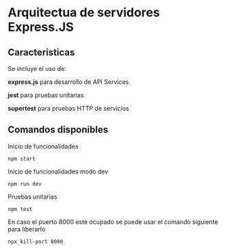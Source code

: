 # Arquitectua de servidores Express.JS

## Caracteristicas
Se incluye el uso de:

**express.js** para desarrollo de API Services

**jest** para pruebas unitarias

**supertest** para pruebas HTTP de servicios

## Comandos disponibles

Inicio de funcionalidades
```
npm start
```

Inicio de funcionalidades modo dev
```
npm run dev
```

Pruebas unitarias
```
npm test
```
En caso el puerto 8000 este ocupado se puede usar el comando siguiente para liberarlo
```
npx kill-port 8000
```